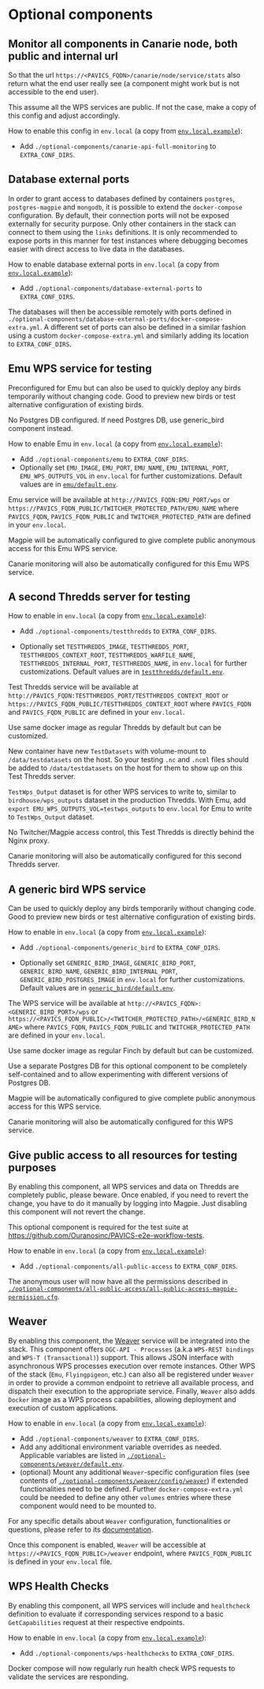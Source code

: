 # Optional components

## Monitor all components in Canarie node, both public and internal url

So that the url `https://<PAVICS_FQDN>/canarie/node/service/stats` also return
what the end user really see (a component might work but is not accessible to
the end user).

This assume all the WPS services are public.  If not the case, make a copy of
this config and adjust accordingly.

How to enable this config in `env.local` (a copy from
[`env.local.example`](../env.local.example)):

* Add `./optional-components/canarie-api-full-monitoring` to `EXTRA_CONF_DIRS`.


## Database external ports

In order to grant access to databases defined by containers `postgres`, `postgres-magpie` and `mongodb`, it is possible
to extend the `docker-compose` configuration. By default, their connection ports will not be exposed externally for 
security purpose. Only other containers in the stack can connect to them using the `links` definitions. It is only 
recommended to expose ports in this manner for test instances where debugging becomes easier with direct access to 
live data in the databases. 

How to enable database external ports in `env.local` (a copy from
[`env.local.example`](../env.local.example)):

* Add `./optional-components/database-external-ports` to `EXTRA_CONF_DIRS`.

The databases will then be accessible remotely with ports defined in 
`./optional-components/database-external-ports/docker-compose-extra.yml`.
A different set of ports can also be defined in a similar fashion using a custom `docker-compose-extra.yml` and 
similarly adding its location to `EXTRA_CONF_DIRS`.


## Emu WPS service for testing

Preconfigured for Emu but can also be used to quickly deploy any birds
temporarily without changing code.  Good to preview new birds or test
alternative configuration of existing birds.

No Postgres DB configured.  If need Postgres DB, use generic_bird component
instead.

How to enable Emu in `env.local` (a copy from
[`env.local.example`](../env.local.example)):

* Add `./optional-components/emu` to `EXTRA_CONF_DIRS`.
* Optionally set `EMU_IMAGE`, `EMU_PORT`,
  `EMU_NAME`, `EMU_INTERNAL_PORT`,
  `EMU_WPS_OUTPUTS_VOL` in `env.local` for further customizations.
  Default values are in [`emu/default.env`](emu/default.env).

Emu service will be available at `http://PAVICS_FQDN:EMU_PORT/wps` or
`https://PAVICS_FQDN_PUBLIC/TWITCHER_PROTECTED_PATH/EMU_NAME` where
`PAVICS_FQDN`, `PAVICS_FQDN_PUBLIC` and `TWITCHER_PROTECTED_PATH` are defined
in your `env.local`.

Magpie will be automatically configured to give complete public anonymous
access for this Emu WPS service.

Canarie monitoring will also be automatically configured for this Emu WPS
service.


## A second Thredds server for testing

How to enable in `env.local` (a copy from
[`env.local.example`](../env.local.example)):

* Add `./optional-components/testthredds` to `EXTRA_CONF_DIRS`.

* Optionally set `TESTTHREDDS_IMAGE`, `TESTTHREDDS_PORT`,
  `TESTTHREDDS_CONTEXT_ROOT`, `TESTTHREDDS_WARFILE_NAME`,
  `TESTTHREDDS_INTERNAL_PORT`, `TESTTHREDDS_NAME`,  in `env.local` for further
  customizations.  Default values are in
  [`testthredds/default.env`](testthredds/default.env).

Test Thredds service will be available at
`http://PAVICS_FQDN:TESTTHREDDS_PORT/TESTTHREDDS_CONTEXT_ROOT` or
`https://PAVICS_FQDN_PUBLIC/TESTTHREDDS_CONTEXT_ROOT` where `PAVICS_FQDN` and
`PAVICS_FQDN_PUBLIC` are defined in your `env.local`.

Use same docker image as regular Thredds by default but can be customized.

New container have new `TestDatasets` with volume-mount to `/data/testdatasets`
on the host.  So your testing `.nc` and `.ncml` files should be added to
`/data/testdatasets` on the host for them to show up on this Test Thredds
server.

`TestWps_Output` dataset is for other WPS services to write to, similar to
`birdhouse/wps_outputs` dataset in the production Thredds.  With Emu, add
`export EMU_WPS_OUTPUTS_VOL=testwps_outputs` to `env.local` for Emu to write to
`TestWps_Output` dataset.

No Twitcher/Magpie access control, this Test Thredds is directly behind the
Nginx proxy.

Canarie monitoring will also be automatically configured for this second
Thredds server.


## A generic bird WPS service

Can be used to quickly deploy any birds temporarily without changing code.
Good to preview new birds or test alternative configuration of existing birds.

How to enable in `env.local` (a copy from
[`env.local.example`](../env.local.example)):

* Add `./optional-components/generic_bird` to `EXTRA_CONF_DIRS`.

* Optionally set `GENERIC_BIRD_IMAGE`, `GENERIC_BIRD_PORT`,
  `GENERIC_BIRD_NAME`, `GENERIC_BIRD_INTERNAL_PORT`,
  `GENERIC_BIRD_POSTGRES_IMAGE` in `env.local` for further customizations.
  Default values are in [`generic_bird/default.env`](generic_bird/default.env).

The WPS service will be available at `http://<PAVICS_FQDN>:<GENERIC_BIRD_PORT>/wps`
or `https://<PAVICS_FQDN_PUBLIC>/<TWITCHER_PROTECTED_PATH>/<GENERIC_BIRD_NAME>` where
`PAVICS_FQDN`, `PAVICS_FQDN_PUBLIC` and `TWITCHER_PROTECTED_PATH` are defined
in your `env.local`.

Use same docker image as regular Finch by default but can be customized.

Use a separate Postgres DB for this optional component to be completely
self-contained and to allow experimenting with different versions of Postgres
DB.

Magpie will be automatically configured to give complete public anonymous
access for this WPS service.

Canarie monitoring will also be automatically configured for this WPS service.


## Give public access to all resources for testing purposes

By enabling this component, all WPS services and data on Thredds are completely public, please beware. 
Once enabled, if you need to revert the change, you have to do it manually by logging into Magpie. 
Just disabling this component will not revert the change.

This optional component is required for the test suite at
https://github.com/Ouranosinc/PAVICS-e2e-workflow-tests.

How to enable in `env.local` (a copy from
[`env.local.example`](../env.local.example)):

* Add `./optional-components/all-public-access` to `EXTRA_CONF_DIRS`.

The anonymous user will now have all the permissions described in [`./optional-components/all-public-access/all-public-access-magpie-permission.cfg`](all-public-access/all-public-access-magpie-permission.cfg).


## Weaver 

By enabling this component, the [Weaver](https://github.com/crim-ca/weaver) service will be integrated into the stack.
This component offers `OGC-API - Processes` (a.k.a `WPS-REST bindings` and `WPS-T (Transactional)`) support. 
This allows JSON interface with asynchronous WPS processes execution over remote instances. Other WPS of the stack 
(`Emu`, `Flyingpigeon`, etc.) can also all be registered under `Weaver` in order to provide a common endpoint to 
retrieve all available process, and dispatch their execution to the appropriate service. Finally, `Weaver` also adds
`Docker` image as a WPS process capabilities, allowing deployment and execution of custom applications. 

How to enable in `env.local` (a copy from
[`env.local.example`](../env.local.example)):

* Add `./optional-components/weaver` to `EXTRA_CONF_DIRS`.
* Add any additional environment variable overrides as needed. 
  Applicable variables are listed in [`./optional-components/weaver/default.env`](weaver/default.env).
* (optional) Mount any additional `Weaver`-specific configuration files 
  (see contents of [`./optional-components/weaver/config/weaver`](weaver/config/weaver)) 
  if extended functionalities need to be defined. Further `docker-compose-extra.yml` could be needed to define
  any other `volumes` entries where these component would need to be mounted to. 
  
For any specific details about `Weaver` configuration, functionalities or questions, please refer to its 
[documentation](https://pavics-weaver.readthedocs.io/en/latest/).

Once this component is enabled, `Weaver` will be accessible at `https://<PAVICS_FQDN_PUBLIC>/weaver` endpoint, where
`PAVICS_FQDN_PUBLIC` is defined in your `env.local` file.


## WPS Health Checks

By enabling this component, all WPS services will include and `healthcheck` definition to evaluate if corresponding 
services respond to a basic `GetCapabilities` request at their respective endpoints.

How to enable in `env.local` (a copy from
[`env.local.example`](../env.local.example)):

* Add `./optional-components/wps-healthchecks` to `EXTRA_CONF_DIRS`.

Docker compose will now regularly run health check WPS requests to validate the services are responding.

